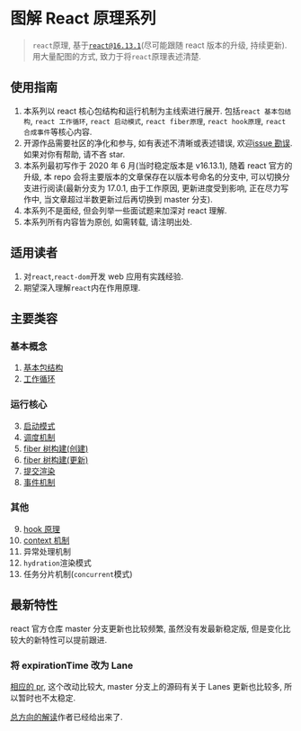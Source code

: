 # 图解 React 原理系列

> `react`原理, 基于[`react@16.13.1`](https://github.com/facebook/react/tree/v16.13.1)(尽可能跟随 react 版本的升级, 持续更新). 用大量配图的方式, 致力于将`react`原理表述清楚.

## 使用指南

1. 本系列以 react 核心包结构和运行机制为主线索进行展开. 包括`react 基本包结构`, `react 工作循环`, `react 启动模式`, `react fiber原理`, `react hook原理`, `react 合成事件`等核心内容.
2. 开源作品需要社区的净化和参与, 如有表述不清晰或表述错误, 欢迎[issue 勘误](https://github.com/7kms/react-illustration-series/issues). 如果对你有帮助, 请不吝 star.
3. 本系列最初写作于 2020 年 6 月(当时稳定版本是 v16.13.1), 随着 react 官方的升级, 本 repo 会将主要版本的文章保存在以版本号命名的分支中, 可以切换分支进行阅读(最新分支为 17.0.1, 由于工作原因, 更新进度受到影响, 正在尽力写作中, 当文章超过半数更新过后再切换到 master 分支).
4. 本系列不是面经, 但会列举一些面试题来加深对 react 理解.
5. 本系列所有内容皆为原创, 如需转载, 请注明出处.

## 适用读者

1. 对`react`,`react-dom`开发 web 应用有实践经验.
2. 期望深入理解`react`内在作用原理.

## 主要类容

### 基本概念

1. [基本包结构](./docs/main/pkg-structure.md)
2. [工作循环](./docs/main/workloop.md)

### 运行核心

3. [启动模式](./docs/main/bootstrap.md)
4. [调度机制](./docs/main/scheduler.md)
5. [fiber 树构建(创建)](./docs/main/render.md)
6. [fiber 树构建(更新)](./docs/main/update.md)
7. [提交渲染](./docs/main/commit.md)
8. [事件机制](./docs/main/synthetic-event.md)

### 其他

9. [hook 原理](./docs/main/hook.md)
10. [context 机制](./docs/main/context.md)
11. 异常处理机制
12. `hydration`渲染模式
13. 任务分片机制(`concurrent`模式)

## 最新特性

react 官方仓库 master 分支更新也比较频繁, 虽然没有发最新稳定版, 但是变化比较大的新特性可以提前跟进.

### 将 expirationTime 改为 Lane

[相应的 pr](https://github.com/facebook/react/pull/18796), 这个改动比较大, master 分支上的源码有关于 Lanes 更新也比较多, 所以暂时也不太稳定.

[总方向的解读](https://github.com/facebook/react/pull/18796#issue-411947697)作者已经给出来了.
